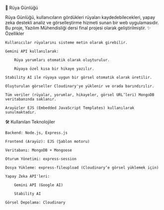 🌙 Rüya Günlüğü

Rüya Günlüğü, kullanıcıların gördükleri rüyaları kaydedebilecekleri, yapay zeka destekli analiz ve görselleştirme hizmeti sunan bir web uygulamasıdır. 
Bu proje, Yazılım Mühendisliği dersi final projesi olarak geliştirilmiştir.
✨ Özellikler

    Kullanıcılar rüyalarını sisteme metin olarak girebilir.

    Gemini API kullanılarak:

        Rüya yorumları otomatik olarak oluşturulur.

        Rüyaya özel kısa bir hikaye yazılır.

    Stability AI ile rüyaya uygun bir görsel otomatik olarak üretilir.

    Oluşturulan görseller Cloudinary'ye yüklenir ve orada barındırılır.

    Tüm veriler (rüyalar, yorumlar, hikayeler, görsel URL’leri) MongoDB veritabanında saklanır.

    Arayüzler EJS (Embedded JavaScript Templates) kullanılarak sunulmaktadır.

🛠️ Kullanılan Teknolojiler

    Backend: Node.js, Express.js

    Frontend (Arayüz): EJS (Şablon motoru)

    Veritabanı: MongoDB + Mongoose

    Oturum Yönetimi: express-session

    Dosya Yükleme: express-fileupload (Cloudinary’e görsel yüklemek için)

    Yapay Zeka API'leri:

        Gemini API (Google AI)

        Stability AI

    Görsel Depolama: Cloudinary
